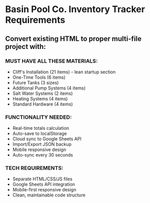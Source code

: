 # Basin Pool Co. Inventory Tracker Requirements

## Convert existing HTML to proper multi-file project with:

### MUST HAVE ALL THESE MATERIALS:
- Cliff's Installation (21 items) - lean startup section
- One-Time Tools (6 items)
- Future Tanks (3 sizes)
- Additional Pump Systems (4 items)
- Salt Water Systems (2 items)
- Heating Systems (4 items)
- Standard Hardware (4 items)

### FUNCTIONALITY NEEDED:
- Real-time totals calculation
- Auto-save to localStorage
- Cloud sync to Google Sheets API
- Import/Export JSON backup
- Mobile responsive design
- Auto-sync every 30 seconds

### TECH REQUIREMENTS:
- Separate HTML/CSS/JS files
- Google Sheets API integration
- Mobile-first responsive design
- Clean, maintainable code structure
